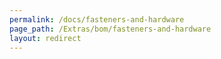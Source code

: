 ```yaml
---
permalink: /docs/fasteners-and-hardware
page_path: /Extras/bom/fasteners-and-hardware
layout: redirect
---
```

